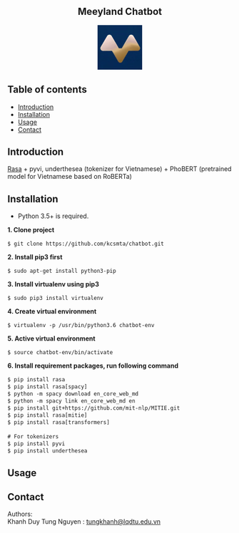 <h2 align='center'>Meeyland Chatbot</h2>
<p align="center">
<img src="resources/logo.jpg" width="100" height="100" title="Multi-task learning model">
</p>

<!-- Table of content-->
## Table of contents
* [Introduction](#introduction)
* [Installation](#installation)
* [Usage](#usage)
* [Contact](#contact)

## Introduction
[Rasa](https://rasa.com/) + pyvi, underthesea (tokenizer for Vietnamese) + PhoBERT (pretrained model for Vietnamese based on RoBERTa)

## Installation
* Python 3.5+ is required.

**1. Clone project**

``` shell script
$ git clone https://github.com/kcsmta/chatbot.git
```

**2. Install pip3 first**
```shell script
$ sudo apt-get install python3-pip
```

**3. Install virtualenv using pip3**
```shell script
$ sudo pip3 install virtualenv
```

**4. Create virtual environment**
```shell script
$ virtualenv -p /usr/bin/python3.6 chatbot-env
```

**5. Active virtual environment**
```shell script
$ source chatbot-env/bin/activate 
```

**6. Install requirement packages, run following command**
```shell script
$ pip install rasa
$ pip install rasa[spacy]
$ python -m spacy download en_core_web_md
$ python -m spacy link en_core_web_md en
$ pip install git+https://github.com/mit-nlp/MITIE.git
$ pip install rasa[mitie]
$ pip install rasa[transformers]

# For tokenizers
$ pip install pyvi
$ pip install underthesea
```

## Usage

## Contact
Authors: \
Khanh Duy Tung Nguyen : tungkhanh@lqdtu.edu.vn